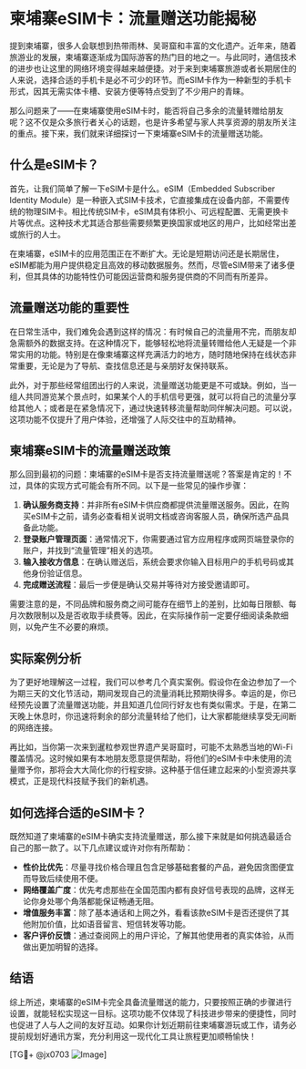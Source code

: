 # 柬埔寨eSIM卡：流量赠送功能揭秘

提到柬埔寨，很多人会联想到热带雨林、吴哥窟和丰富的文化遗产。近年来，随着旅游业的发展，柬埔寨逐渐成为国际游客的热门目的地之一。与此同时，通信技术的进步也让这里的网络环境变得越来越便捷。对于来到柬埔寨旅游或者长期居住的人来说，选择合适的手机卡是必不可少的环节。而eSIM卡作为一种新型的手机卡形式，因其无需实体卡槽、安装方便等特点受到了不少用户的青睐。

那么问题来了——在柬埔寨使用eSIM卡时，能否将自己多余的流量转赠给朋友呢？这不仅是众多旅行者关心的话题，也是许多希望与家人共享资源的朋友所关注的重点。接下来，我们就来详细探讨一下柬埔寨eSIM卡的流量赠送功能。

## 什么是eSIM卡？

首先，让我们简单了解一下eSIM卡是什么。eSIM（Embedded Subscriber Identity Module）是一种嵌入式SIM卡技术，它直接集成在设备内部，不需要传统的物理SIM卡。相比传统SIM卡，eSIM具有体积小、可远程配置、无需更换卡片等优点。这种技术尤其适合那些需要频繁更换国家或地区的用户，比如经常出差或旅行的人士。

在柬埔寨，eSIM卡的应用范围正在不断扩大。无论是短期访问还是长期居住，eSIM都能为用户提供稳定且高效的移动数据服务。然而，尽管eSIM带来了诸多便利，但其具体的功能特性仍可能因运营商和服务提供商的不同而有所差异。

## 流量赠送功能的重要性

在日常生活中，我们难免会遇到这样的情况：有时候自己的流量用不完，而朋友却急需额外的数据支持。在这种情况下，能够轻松地将流量转赠给他人无疑是一个非常实用的功能。特别是在像柬埔寨这样充满活力的地方，随时随地保持在线状态非常重要，无论是为了导航、查找信息还是与亲朋好友保持联系。

此外，对于那些经常组团出行的人来说，流量赠送功能更是不可或缺。例如，当一组人共同游览某个景点时，如果某个人的手机信号更强，就可以将自己的流量分享给其他人；或者是在紧急情况下，通过快速转移流量帮助同伴解决问题。可以说，这项功能不仅提升了用户体验，还增强了人际交往中的互助精神。

## 柬埔寨eSIM卡的流量赠送政策

那么回到最初的问题：柬埔寨的eSIM卡是否支持流量赠送呢？答案是肯定的！不过，具体的实现方式可能会有所不同。以下是一些常见的操作步骤：

1. **确认服务商支持**：并非所有eSIM卡供应商都提供流量赠送服务。因此，在购买eSIM卡之前，请务必查看相关说明文档或咨询客服人员，确保所选产品具备此功能。
2. **登录账户管理页面**：通常情况下，你需要通过官方应用程序或网页端登录你的账户，并找到“流量管理”相关的选项。
3. **输入接收方信息**：在确认赠送后，系统会要求你输入目标用户的手机号码或其他身份验证信息。
4. **完成赠送流程**：最后一步便是确认交易并等待对方接受邀请即可。

需要注意的是，不同品牌和服务商之间可能存在细节上的差别，比如每日限额、每月次数限制以及是否收取手续费等。因此，在实际操作前一定要仔细阅读条款细则，以免产生不必要的麻烦。

## 实际案例分析

为了更好地理解这一过程，我们可以参考几个真实案例。假设你在金边参加了一个为期三天的文化节活动，期间发现自己的流量消耗比预期快得多。幸运的是，你已经预先设置了流量赠送功能，并且知道几位同行好友也有类似需求。于是，在第二天晚上休息时，你迅速将剩余的部分流量转给了他们，让大家都能继续享受无间断的网络连接。

再比如，当你第一次来到暹粒参观世界遗产吴哥窟时，可能不太熟悉当地的Wi-Fi覆盖情况。这时候如果有本地朋友愿意提供帮助，将他们的eSIM卡中未使用的流量赠予你，那将会大大简化你的行程安排。这种基于信任建立起来的小型资源共享模式，正是现代科技赋予我们的新机遇。

## 如何选择合适的eSIM卡？

既然知道了柬埔寨的eSIM卡确实支持流量赠送，那么接下来就是如何挑选最适合自己的那一款了。以下几点建议或许对你有所帮助：

- **性价比优先**：尽量寻找价格合理且包含足够基础套餐的产品，避免因贪图便宜而导致后续使用不便。
- **网络覆盖广度**：优先考虑那些在全国范围内都有良好信号表现的品牌，这样无论你身处哪个角落都能保证畅通无阻。
- **增值服务丰富**：除了基本通话和上网之外，看看该款eSIM卡是否还提供了其他附加价值，比如语音留言、短信转发等功能。
- **客户评价反馈**：通过查阅网上的用户评论，了解其他使用者的真实体验，从而做出更加明智的选择。

## 结语

综上所述，柬埔寨的eSIM卡完全具备流量赠送的能力，只要按照正确的步骤进行设置，就能轻松实现这一目标。这项功能不仅体现了科技进步带来的便捷性，同时也促进了人与人之间的友好互动。如果你计划近期前往柬埔寨游玩或工作，请务必提前规划好通讯方案，充分利用这一现代化工具让旅程更加顺畅愉快！

[TG💪+ @jx0703 ![Image](https://github.com/user-attachments/assets/dbca1d08-cadb-493c-b0ec-ad6f7a83f270)]